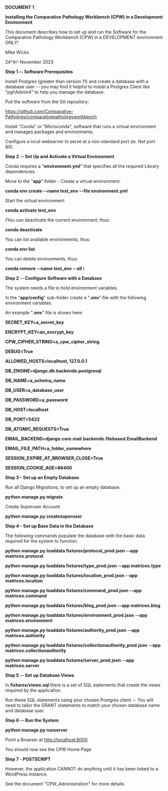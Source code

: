 **DOCUMENT 1**

**Installing the Comparative Pathology Workbench (CPW) in a Development
Environment**

This document describes how to set up and run the Software for the
Comparative Pathology Workbench (CPW) in a DEVELOPMENT environment ONLY!

Mike Wicks

24^th^ November 2023

**Step 1 -- Software Prerequisites**

Install Postgres (greater than version 11) and create a database with a
database user -- you may find it helpful to install a Postgres Client
like "pghAdmin4" to help you manage the database.

Pull the software from the Git repository:

<https://github.com/Comparative-Pathology/comparativepathologyworkbench>

Install "Conda" or "Microconda", software that runs a virtual
environment and manages packages and environments.

Configure a local webserver to serve at a non-standard port (ie. Not
port 80).

**Step 2 -- Set Up and Activate a Virtual Environment**

Conda requires a "**environment.yml**" that specifies all the required
Library dependencies.

Move to the "**app**" folder - Create a virtual environment:

**conda env create \--name test_env \--file environment.yml**

Start the virtual environment:

**conda activate test_env**

(You can deactivate the current environment, thus:

**conda deactivate**

You can list available environments, thus:

**conda env list**

You can delete environments, thus:

**conda remove \--name test_env --all** )

**Step 2 -- Configure Software with a Database**

The system needs a file to hold environment variables.

In the "**app/config**" sub-folder create a "**.env**" file with the
following environment variables.

An example "**.env**" file is shown here:

**SECRET_KEY=a_secret_key**

**ENCRYPT_KEY=an_encrypt_key**

**CPW_CIPHER_STRING=a_cpw_cipher_string**

**DEBUG=True**

**ALLOWED_HOSTS=localhost, 127.0.0.1**

**DB_ENGINE=django.db.backends.postgresql**

**DB_NAME=a_schema_name**

**DB_USER=a_database_user**

**DB_PASSWORD=a_password**

**DB_HOST=localhost**

**DB_PORT=5432**

**DB_ATOMIC_REQUESTS=True**

**EMAIL_BACKEND=django.core.mail.backends.filebased.EmailBackend**

**EMAIL_FILE_PATH=a_folder_somewhere**

**SESSION_EXPIRE_AT_BROWSER_CLOSE=True**

**SESSION_COOKIE_AGE=86400**

**Step 3 - Set up an Empty Database**

Run all Django Migrations, to set up an empty database.

**python manage.py migrate**

Create Superuser Account

**python manage.py createsuperuser**

**Step 4 - Set up Base Data in the Database**

The following commands populate the database with the basic data
required for the system to function.

**python manage.py loaddata fixtures/protocol_prod.json \--app
matrices.protocol**

**python manage.py loaddata fixtures/type_prod.json \--app
matrices.type**

**python manage.py loaddata fixtures/location_prod.json \--app
matrices.location**

**python manage.py loaddata fixtures/command_prod.json \--app
matrices.command**

**python manage.py loaddata fixtures/blog_prod.json \--app
matrices.blog**

**python manage.py loaddata fixtures/environment_prod.json \--app
matrices.environment**

**python manage.py loaddata fixtures/authority_prod.json \--app
matrices.authority**

**python manage.py loaddata fixtures/collectionauthority_prod.json
\--app matrices.collectionauthority**

**python manage.py loaddata fixtures/server_prod.json \--app
matrices.server**

**Step 5 -- Set up Database Views**

In **fixtures/views.sql** there is a set of SQL statements that create
the views required by the application.

Run these SQL statements using your chosen Postgres client -- You will
need to tailor the GRANT statements to match your chosen database name
and database user.

**Step 6 -- Run the System**

**python manage.py runserver**

Point a Browser at <http://localhost:8000>

You should now see the CPW Home Page

**Step 7 - POSTSCRIPT**

However, the application CANNOT do anything until it has been linked to
a WordPress instance.

See the document "CPW_Administration" for more details.

